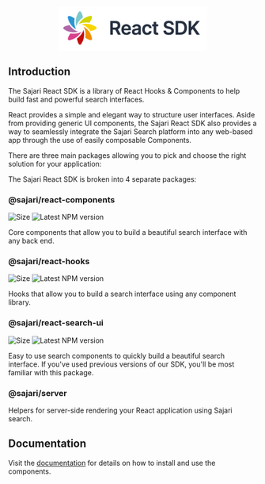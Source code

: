 <p align="center">
 <img src="https://github.com/sajari/sdk-react/blob/master/docs/public/logo.png" width="300px" style="display: block; margin-left: auto; margin-right: auto;">
</p>

## Introduction

The Sajari React SDK is a library of React Hooks & Components to help build fast and powerful search interfaces.

React provides a simple and elegant way to structure user interfaces. Aside from providing generic UI components, the Sajari React SDK also provides a way to seamlessly integrate the Sajari Search platform into any web-based app through the use of easily composable Components.

There are three main packages allowing you to pick and choose the right solution for your application:

The Sajari React SDK is broken into 4 separate packages:

### @sajari/react-components
<img src="https://badgen.net/bundlephobia/minzip/@sajari/react-components?cache=300" alt="Size"> <img src="https://badgen.net/npm/v/@sajari/react-components?cache=300" alt="Latest NPM version">

Core components that allow you to build a beautiful search interface with any back end.

### @sajari/react-hooks
<img src="https://badgen.net/bundlephobia/minzip/@sajari/react-hooks?cache=300" alt="Size"> <img src="https://badgen.net/npm/v/@sajari/react-hooks?cache=300" alt="Latest NPM version">

Hooks that allow you to build a search interface using any component library.

### @sajari/react-search-ui
<img src="https://badgen.net/bundlephobia/minzip/@sajari/react-search-ui?cache=300" alt="Size"> <img src="https://badgen.net/npm/v/@sajari/react-search-ui?cache=300" alt="Latest NPM version">

Easy to use search components to quickly build a beautiful search interface. If you've used previous versions of our SDK, you'll be most familiar with this package.

### @sajari/server
Helpers for server-side rendering your React application using Sajari search.


## Documentation

Visit the [documentation](https://react.docs.sajari.com) for details on how to install and use the components. 
